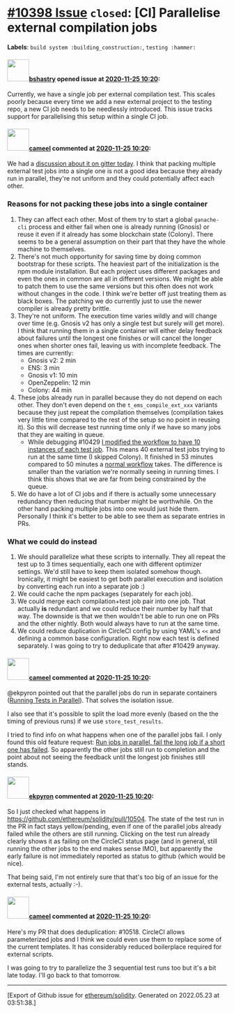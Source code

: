 # [\#10398 Issue](https://github.com/ethereum/solidity/issues/10398) `closed`: [CI] Parallelise external compilation jobs
**Labels**: `build system :building_construction:`, `testing :hammer:`


#### <img src="https://avatars.githubusercontent.com/u/2388185?v=4" width="50">[bshastry](https://github.com/bshastry) opened issue at [2020-11-25 10:20](https://github.com/ethereum/solidity/issues/10398):

Currently, we have a single job per external compilation test. This scales poorly because every time we add a new external project to the testing repo, a new CI job needs to be needlessly introduced. This issue tracks support for parallelising this setup within a single CI job.

#### <img src="https://avatars.githubusercontent.com/u/137030?v=4" width="50">[cameel](https://github.com/cameel) commented at [2020-11-25 10:20](https://github.com/ethereum/solidity/issues/10398#issuecomment-739056871):

We had a [discussion about it on gitter today](https://gitter.im/ethereum/solidity-dev?at=5fca3c6b89c5424e7959c35c). I think that packing multiple external test jobs into a single one is not a good idea because they already run in parallel, they're not uniform and they could potentially affect each other.

### Reasons for not packing these jobs into a single container
1. They can affect each other. Most of them try to start a global `ganache-cli` process and either fail when one is already running (Gnosis) or reuse it even if it already has some blockchain state (Colony). There seems to be a general assumption on their part that they have the whole machine to themselves.
2. There's not much opportunity for saving time by doing common bootstrap for these scripts. The heaviest part of the initialization is the npm module installation. But each project uses different packages and even the ones in common are all in different versions. We might be able to patch them to use the same versions but this often does not work without changes in the code. I think we're better off just treating them as black boxes. The patching we do currently just to use the newer compiler is already pretty brittle.
3. They're not uniform. The execution time varies wildly and will change over time (e.g. Gnosis v2 has only a single test but surely will get more). I think that running them in a single container will either delay feedback about failures until the longest one finishes or will cancel the longer ones when shorter ones fail, leaving us with incomplete feedback. The times are currently:
    - Gnosis v2: 2 min
    - ENS: 3 min
    - Gnosis v1: 10 min
    - OpenZeppelin: 12 min
    - Colony: 44 min
4. These jobs already run in parallel because they do not depend on each other. They don't even depend on the `t_ems_compile_ext_xxx` variants because they just repeat the compilation themselves (compilation takes very little time compared to the rest of the setup so no point in reusing it). So this will decrease test running time only if we have so many jobs that they are waiting in queue.
    - While debugging #10429 [I modified the workflow to have 10 instances of each test job](https://app.circleci.com/pipelines/github/ethereum/solidity/11175/workflows/3fc38283-1878-442f-a69b-30948d635f1e). This means 40 external test jobs trying to run at the same time (I skipped Colony). It finished in 53 minutes compared to 50 minutes a [normal workflow](https://app.circleci.com/pipelines/github/ethereum/solidity/11175/workflows/3fc38283-1878-442f-a69b-30948d635f1e) takes. The difference is smaller than the variation we're normally seeing in running times. I think this shows that we are far from being constrained by the queue.
5. We do have a lot of CI jobs and if there is actually some unnecessary redundancy then reducing that number might be worthwhile. On the other hand packing multiple jobs into one would just hide them. Personally I think it's better to be able to see them as separate entries in PRs.

### What we could do instead
1. We should parallelize what these scripts to internally. They all repeat the test up to 3 times sequentially, each one with different optimizer settings. We'd still have to keep them isolated somehow though. Ironically, it might be easiest to get both parallel execution and isolation by converting each run into a separate job :)
2. We could cache the npm packages (separately for each job).
3. We could merge each compilation+test job pair into one job. That actually **is** redundant and we could reduce their number by half that way. The downside is that we then wouldn't be able to run one on PRs and the other nightly. Both would always have to run at the same time.
4. We could reduce duplication in CircleCI config by using YAML's `<<` and defining a common base configuration. Right now each test is defined separately. I was going to try to deduplicate that after #10429 anyway.

#### <img src="https://avatars.githubusercontent.com/u/137030?v=4" width="50">[cameel](https://github.com/cameel) commented at [2020-11-25 10:20](https://github.com/ethereum/solidity/issues/10398#issuecomment-739834754):

@ekpyron pointed out that the parallel jobs do run in separate containers ([Running Tests in Parallel](https://circleci.com/docs/2.0/parallelism-faster-jobs/#other-ways-to-split-tests)). That solves the isolation issue.

I also see that it's possible to split the load more evenly (based on the the timing of previous runs) if we use `store_test_results`.

I tried to find info on what happens when one of the parallel jobs fail. I only found this old feature request: [Run jobs in parallel, fail the long job if a short one has failed](https://ideas.circleci.com/cloud-feature-requests/p/run-jobs-in-parallel-fail-the-long-job-if-a-short-one-has-failed). So apparently the other jobs still run to completion and the point about not seeing the feedback until the longest job finishes still stands.

#### <img src="https://avatars.githubusercontent.com/u/1347491?v=4" width="50">[ekpyron](https://github.com/ekpyron) commented at [2020-11-25 10:20](https://github.com/ethereum/solidity/issues/10398#issuecomment-739842116):

So I just checked what happens in https://github.com/ethereum/solidity/pull/10504.
The state of the test run in the PR in fact stays yellow/pending, even if one of the parallel jobs already failed while the others are still running. Clicking on the test run already clearly shows it as failing on the CircleCI status page (and in general, still running the other jobs to the end makes sense IMO), but apparently the early failure is not immediately reported as status to github (which would be nice).

That being said, I'm not entirely sure that that's too big of an issue for the external tests, actually :-).

#### <img src="https://avatars.githubusercontent.com/u/137030?v=4" width="50">[cameel](https://github.com/cameel) commented at [2020-11-25 10:20](https://github.com/ethereum/solidity/issues/10398#issuecomment-740157186):

Here's my PR that does deduplication: #10518. CircleCI allows parameterized jobs and I think we could even use them to replace some of the current templates. It has considerably reduced boilerplace required for external scripts.

I was going to try to parallelize the 3 sequential test runs too but it's a bit late today. I'll go back to that tomorrow.


-------------------------------------------------------------------------------



[Export of Github issue for [ethereum/solidity](https://github.com/ethereum/solidity). Generated on 2022.05.23 at 03:51:38.]
